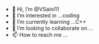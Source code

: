 - 👋 Hi, I’m @VSaini11
- 👀 I’m interested in ...coding
- 🌱 I’m currently learning ...C++ 
- 💞️ I’m looking to collaborate on ...
- 📫 How to reach me ...

<!---
VSaini11/VSaini11 is a ✨ special ✨ repository because its `README.md` (this file) appears on your GitHub profile.
You can click the Preview link to take a look at your changes.
--->
